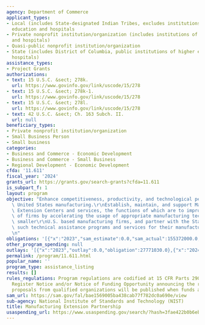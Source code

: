 ```yaml
---
agency: Department of Commerce
applicant_types:
- Local (includes State-designated Indian Tribes, excludes institutions of higher
  education and hospitals
- Private nonprofit institution/organization (includes institutions of higher education
  and hospitals)
- Quasi-public nonprofit institution/organization
- State (includes District of Columbia, public institutions of higher education and
  hospitals)
assistance_types:
- Project Grants
authorizations:
- text: 15 U.S.C. &sect; 278k.
  url: https://www.govinfo.gov/link/uscode/15/278
- text: 15 U.S.C. &sect; 278k-1.
  url: https://www.govinfo.gov/link/uscode/15/278
- text: 15 U.S.C. &sect; 278l.
  url: https://www.govinfo.gov/link/uscode/15/278
- text: 42 U.S.C. &sect; Ch. 163 Subch. II.
  url: null
beneficiary_types:
- Private nonprofit institution/organization
- Small Business Person
- Small business
categories:
- Business and Commerce - Economic Development
- Business and Commerce - Small Business
- Regional Development - Economic Development
cfda: '11.611'
fiscal_year: '2024'
grants_url: https://grants.gov/search-grants?cfda=11.611
is_subpart_f: 1
layout: program
objective: "Enhance competitiveness, productivity, and technological performance in\
  \ United States manufacturing.\r\nEstablish, maintain, and support Manufacturing\
  \ Extension Centers and services, the functions of which are to improve the competitiveness\
  \ of firms by accelerating the usage of appropriate manufacturing technology by\
  \ smaller\r\nU.S. based manufacturing firms, and partner with the States in developing\
  \ such technical assistance programs and services for their manufacturing base.\r\
  \n"
obligations: '[{"x":"2023","sam_estimate":0.0,"sam_actual":155372000.0,"usa_spending_actual":154995348.6},{"x":"2024","sam_estimate":0.0,"sam_actual":151675000.0,"usa_spending_actual":145369859.15},{"x":"2025","sam_estimate":0.0,"sam_actual":144361000.0,"usa_spending_actual":0.0}]'
other_program_spending: null
outlays: '[{"x":"2023","outlay":0.0,"obligation":27771030.0},{"x":"2024","outlay":0.0,"obligation":20857644.0},{"x":"2025","outlay":0.0,"obligation":0.0}]'
permalink: /program/11.611.html
popular_name: ''
program_type: assistance_listing
results: []
rules_regulations: Program regulations are codified at 15 CFR Parts 290-92. A Federal
  Register Notice and/or Notice of Funding Opportunity announcing the request for
  proposals from qualified organizations will be published when funds are available.
sam_url: https://sam.gov/fal/bae1569005ba438cab77f782dc0a690e/view
sub-agency: National Institute of Standards and Technology (NIST)
title: Manufacturing Extension Partnership
usaspending_url: https://www.usaspending.gov/search/?hash=3fae422b0b6eb1e105708601c3441d3c
---
```

